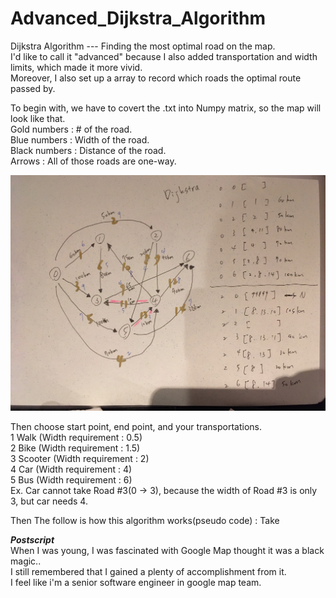 # Advanced_Dijkstra_Algorithm
Dijkstra Algorithm --- Finding the most optimal road on the map.  
I'd like to call it "advanced" because I also added transportation and width limits, which made it more vivid.  
Moreover, I also set up a array to record which roads the optimal route passed by. 

To begin with, we have to covert the .txt into Numpy matrix, so the map will look like that.  
Gold numbers : # of the road.  
Blue numbers : Width of the road.  
Black numbers : Distance of the road.   
Arrows : All of those roads are one-way.  

![image](https://github.com/derrickroselight/Advanced_Dijkstra_Algorithm/blob/master/Dijkstra_map.jpg)

Then choose start point, end point, and your transportations.  
1 Walk (Width requirement : 0.5)   
2 Bike (Width requirement : 1.5)      
3 Scooter (Width requirement : 2)      
4 Car (Width requirement : 4)     
5 Bus (Width requirement : 6)  
Ex. Car cannot take Road #3(0 -> 3), because the width of Road #3 is only 3, but car needs 4.
  
Then The follow is how this algorithm works(pseudo code) :
Take 








***Postscript***   
When I was young, I was fascinated with Google Map thought it was a black magic..  
I still remembered that I gained a plenty of accomplishment from it.  
I feel like i'm a senior software engineer in google map team.
